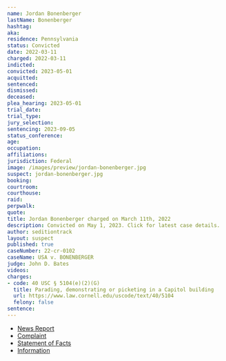 ```yaml
---
name: Jordan Bonenberger
lastName: Bonenberger
hashtag:
aka:
residence: Pennsylvania
status: Convicted
date: 2022-03-11
charged: 2022-03-11
indicted:
convicted: 2023-05-01
acquitted:
sentenced:
dismissed:
deceased:
plea_hearing: 2023-05-01
trial_date:
trial_type:
jury_selection:
sentencing: 2023-09-05
status_conference:
age:
occupation:
affiliations:
jurisdiction: Federal
image: /images/preview/jordan-bonenberger.jpg
suspect: jordan-bonenberger.jpg
booking:
courtroom:
courthouse:
raid:
perpwalk:
quote:
title: Jordan Bonenberger charged on March 11th, 2022
description: Convicted on May 1, 2023. Click for latest case details.
author: seditiontrack
layout: suspect
published: true
caseNumber: 22-cr-0102
caseName: USA v. BONENBERGER
judge: John D. Bates
videos:
charges:
- code: 40 USC § 5104(e)(2)(G)
  title: Parading, demonstrating or picketing in a Capitol building
  url: https://www.law.cornell.edu/uscode/text/40/5104
  felony: false
sentence:
---
```

- [News Report](https://triblive.com/local/regional/cranberry-man-charged-for-alleged-involvement-in-jan-6-capitol-attack/)
- [Complaint](https://www.justice.gov/usao-dc/case-multi-defendant/file/1485601/download)
- [Statement of Facts](https://www.justice.gov/usao-dc/case-multi-defendant/file/1485606/download)
- [Information](https://extremism.gwu.edu/sites/g/files/zaxdzs2191/f/Melanie%20Archer%20and%20Jordan%20Bonenberger%20Information.pdf)
